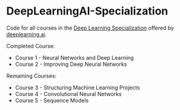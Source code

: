 # DeepLearningAI-Specialization

Code for all courses in the [Deep Learning Specialization](https://www.coursera.org/specializations/deep-learning) offered by [deeplearning.ai](https://www.deeplearning.ai/). 

Completed Course:
 - Course 1 - Neural Networks and Deep Learning
 - Course 2 - Improving Deep Neural Networks
 
Remaining Courses: 
 - Course 3 - Structuring Machine Learning Projects
 - Course 4 - Convolutional Neural Networks
 - Course 5 - Sequence Models
